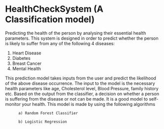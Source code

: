 # HealthCheckSystem (A Classification model)

Predicting the health of the person by analysing their essential health parameters. This system is designed in order to predict whether the person is likely to suffer from any of the following 4 diseases: 

1) Heart Disease
2) Diabetes
3) Breast Cancer
4) Mental Health

This prediction model takes inputs from the user and predict the likelihood of the above disease occurrence. The input to the model is the necessary health parameters like age, Cholesterol level, Blood Pressure, family history etc. Based on the output from the classifier, a decision on whether a person is suffering from the disease or not can be made. It is a good model to self-monitor your health. This model is made by using the following algorithms 

          a) Random Forest Classifier
   
          b) Logistic Regression


